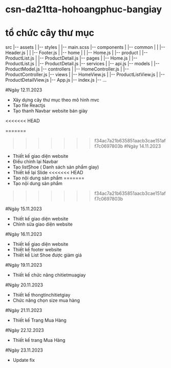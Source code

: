 # csn-da21tta-hohoangphuc-bangiay
# tổ chức cây thư mục 
src
|-- assets
|   |-- styles
|       |-- main.scss
|-- components
|   |-- common
|   |   |-- Header.js
|   |   |-- Footer.js
|   |-- home
|   |   |-- Home.js
|   |-- product
|       |-- ProductList.js
|       |-- ProductDetail.js
|-- pages
|   |-- Home.js
|   |-- ProductList.js
|   |-- ProductDetail.js
|-- services
|   |-- api.js
|-- models
|   |-- ProductModel.js
|-- controllers
|   |-- HomeController.js
|   |-- ProductController.js
|-- views
|   |-- HomeView.js
|   |-- ProductListView.js
|   |-- ProductDetailView.js
|-- App.js
|-- index.js
|-- ...


#Ngày 12.11.2023 

- Xây dựng cây thư mục theo mô hình mvc 
- Tạo file Reactjs 
- Tạo thanh Navbar website bán giày

<<<<<<< HEAD

=======
>>>>>>> f34ac7a21b635851aacb3cae151aff7c0697803b
#Ngày 14.11.2023
- Thiết kế giao diện website 
- Điều chỉnh lại Navbar
- Tạo listShoe ( Danh sách sản phẩm gìay)
- Thiết kế lại Slide
<<<<<<< HEAD
- Tạo nội dung sản phẩm
=======
- Tạo nội dung sản phẩm
>>>>>>> f34ac7a21b635851aacb3cae151aff7c0697803b

#Ngày 15.11.2023
- Thiết kế giao diện website
- Chỉnh sửa giao diện website

#Ngày 16.11.2023
- Thiết kế giao diện website
- Thiết kế footer website
- Thiết kế List Shoe được giảm giá

#Ngày 19.11.2023
- Thiết kế chức năng chitietmuagiay
  
#Ngày 20.11.2023
- Thiết kế thongtinchitietgiay
- Chức năng chọn size mua hàng
  
#Ngày 21.11.2023 
- Thiết kế Trang Mua Hàng
  
#Ngày 22.12.2023 
- Thiết kế trang Mua Hàng
  
#Ngày 23.11.2023
- Update fix
